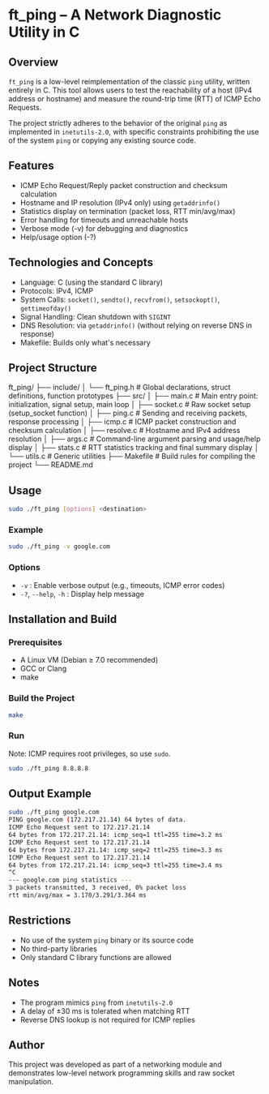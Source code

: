# ft_ping – A Network Diagnostic Utility in C

## Overview

`ft_ping` is a low-level reimplementation of the classic `ping` utility, written entirely in C. This tool allows users to test the reachability of a host (IPv4 address or hostname) and measure the round-trip time (RTT) of ICMP Echo Requests.

The project strictly adheres to the behavior of the original `ping` as implemented in `inetutils-2.0`, with specific constraints prohibiting the use of the system `ping` or copying any existing source code.

## Features

- ICMP Echo Request/Reply packet construction and checksum calculation  
- Hostname and IP resolution (IPv4 only) using `getaddrinfo()`  
- Statistics display on termination (packet loss, RTT min/avg/max)  
- Error handling for timeouts and unreachable hosts  
- Verbose mode (-v) for debugging and diagnostics  
- Help/usage option (-?)

## Technologies and Concepts

- Language: C (using the standard C library)
- Protocols: IPv4, ICMP
- System Calls: `socket()`, `sendto()`, `recvfrom()`, `setsockopt()`, `gettimeofday()`
- Signal Handling: Clean shutdown with `SIGINT`
- DNS Resolution: via `getaddrinfo()` (without relying on reverse DNS in response)
- Makefile: Builds only what's necessary

## Project Structure

ft_ping/
├── include/
│ └── ft_ping.h # Global declarations, struct definitions, function prototypes
├── src/
│ ├── main.c    # Main entry point: initialization, signal setup, main loop
│ ├── socket.c  # Raw socket setup (setup_socket function)
│ ├── ping.c    # Sending and receiving packets, response processing
│ ├── icmp.c    # ICMP packet construction and checksum calculation
│ ├── resolve.c # Hostname and IPv4 address resolution
│ ├── args.c    # Command-line argument parsing and usage/help display
│ ├── stats.c   # RTT statistics tracking and final summary display
│ └── utils.c   # Generic utilities
├── Makefile    # Build rules for compiling the project
└── README.md

## Usage

```bash
sudo ./ft_ping [options] <destination>
```

### Example

```bash
sudo ./ft_ping -v google.com
```

### Options

- `-v` : Enable verbose output (e.g., timeouts, ICMP error codes)
- `-?`, `--help`, `-h` : Display help message

## Installation and Build

### Prerequisites

- A Linux VM (Debian ≥ 7.0 recommended)
- GCC or Clang
- make

### Build the Project

```bash
make
```

### Run

Note: ICMP requires root privileges, so use `sudo`.
```bash
sudo ./ft_ping 8.8.8.8
```

## Output Example

```bash
sudo ./ft_ping google.com
PING google.com (172.217.21.14) 64 bytes of data.
ICMP Echo Request sent to 172.217.21.14
64 bytes from 172.217.21.14: icmp_seq=1 ttl=255 time=3.2 ms
ICMP Echo Request sent to 172.217.21.14
64 bytes from 172.217.21.14: icmp_seq=2 ttl=255 time=3.3 ms
ICMP Echo Request sent to 172.217.21.14
64 bytes from 172.217.21.14: icmp_seq=3 ttl=255 time=3.4 ms
^C
--- google.com ping statistics ---
3 packets transmitted, 3 received, 0% packet loss
rtt min/avg/max = 3.170/3.291/3.364 ms
```

## Restrictions

- No use of the system `ping` binary or its source code
- No third-party libraries
- Only standard C library functions are allowed

## Notes

- The program mimics `ping` from `inetutils-2.0`
- A delay of ±30 ms is tolerated when matching RTT
- Reverse DNS lookup is not required for ICMP replies

## Author

This project was developed as part of a networking module and demonstrates low-level network programming skills and raw socket manipulation.
